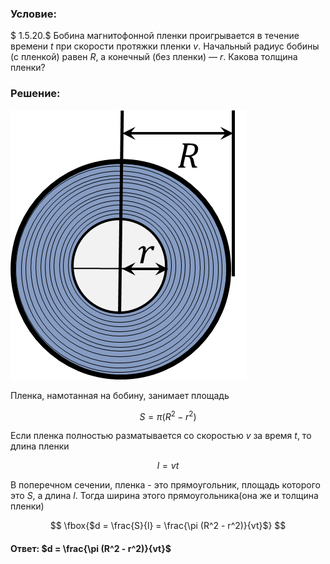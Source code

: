 ###  Условие:

$ 1.5.20.$ Бобина магнитофонной пленки проигрывается в течение времени $t$ при скорости протяжки пленки $v$. Начальный радиус бобины (с пленкой) равен $R$, а конечный (без пленки) — $r$. Какова толщина пленки?

###  Решение:

![ Бобина с намотанной пленкой |378x431, 26%](../../img/1.5.20/draw.png)

Пленка, намотанная на бобину, занимает площадь

$$
S = \pi (R^2 - r^2)
$$

Если пленка полностью разматывается со скоростью $v$ за время $t$, то длина пленки

$$
l = vt
$$

В поперечном сечении, пленка - это прямоугольник, площадь которого это $S$, а длина $l$. Тогда ширина этого прямоугольника(она же и толщина пленки)

$$
\fbox{$d = \frac{S}{l} = \frac{\pi (R^2 - r^2)}{vt}$}
$$

#### Ответ: $d = \frac{\pi (R^2 - r^2)}{vt}$